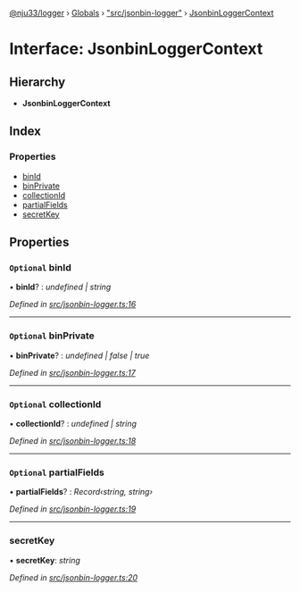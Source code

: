 [@nju33/logger](../README.md) › [Globals](../globals.md) › ["src/jsonbin-logger"](../modules/_src_jsonbin_logger_.md) › [JsonbinLoggerContext](_src_jsonbin_logger_.jsonbinloggercontext.md)

# Interface: JsonbinLoggerContext

## Hierarchy

* **JsonbinLoggerContext**

## Index

### Properties

* [binId](_src_jsonbin_logger_.jsonbinloggercontext.md#optional-binid)
* [binPrivate](_src_jsonbin_logger_.jsonbinloggercontext.md#optional-binprivate)
* [collectionId](_src_jsonbin_logger_.jsonbinloggercontext.md#optional-collectionid)
* [partialFields](_src_jsonbin_logger_.jsonbinloggercontext.md#optional-partialfields)
* [secretKey](_src_jsonbin_logger_.jsonbinloggercontext.md#secretkey)

## Properties

### `Optional` binId

• **binId**? : *undefined | string*

*Defined in [src/jsonbin-logger.ts:16](https://github.com/nju33/logger/blob/1e8320c/src/jsonbin-logger.ts#L16)*

___

### `Optional` binPrivate

• **binPrivate**? : *undefined | false | true*

*Defined in [src/jsonbin-logger.ts:17](https://github.com/nju33/logger/blob/1e8320c/src/jsonbin-logger.ts#L17)*

___

### `Optional` collectionId

• **collectionId**? : *undefined | string*

*Defined in [src/jsonbin-logger.ts:18](https://github.com/nju33/logger/blob/1e8320c/src/jsonbin-logger.ts#L18)*

___

### `Optional` partialFields

• **partialFields**? : *Record‹string, string›*

*Defined in [src/jsonbin-logger.ts:19](https://github.com/nju33/logger/blob/1e8320c/src/jsonbin-logger.ts#L19)*

___

###  secretKey

• **secretKey**: *string*

*Defined in [src/jsonbin-logger.ts:20](https://github.com/nju33/logger/blob/1e8320c/src/jsonbin-logger.ts#L20)*
